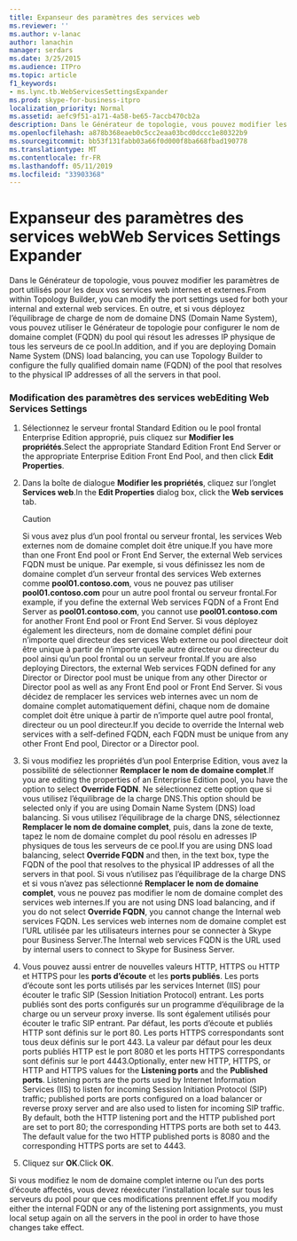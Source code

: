 ```yaml
---
title: Expanseur des paramètres des services web
ms.reviewer: ''
ms.author: v-lanac
author: lanachin
manager: serdars
ms.date: 3/25/2015
ms.audience: ITPro
ms.topic: article
f1_keywords:
- ms.lync.tb.WebServicesSettingsExpander
ms.prod: skype-for-business-itpro
localization_priority: Normal
ms.assetid: aefc9f51-a171-4a58-be65-7accb470cb2a
description: Dans le Générateur de topologie, vous pouvez modifier les paramètres de port utilisés pour les deux vos services web internes et externes. En outre, et si vous déployez l’équilibrage de charge de nom de domaine DNS (Domain Name System), vous pouvez utiliser le Générateur de topologie pour configurer le nom de domaine complet (FQDN) du pool qui résout les adresses IP physique de tous les serveurs de ce pool.
ms.openlocfilehash: a878b368eaeb0c5cc2eaa03bcd0dccc1e80322b9
ms.sourcegitcommit: bb53f131fabb03a66f0d000f8ba668fbad190778
ms.translationtype: MT
ms.contentlocale: fr-FR
ms.lasthandoff: 05/11/2019
ms.locfileid: "33903368"
---
```

# <a name="web-services-settings-expander"></a><span data-ttu-id="52f3d-104">Expanseur des paramètres des services web</span><span class="sxs-lookup"><span data-stu-id="52f3d-104">Web Services Settings Expander</span></span>
 
<span data-ttu-id="52f3d-105">Dans le Générateur de topologie, vous pouvez modifier les paramètres de port utilisés pour les deux vos services web internes et externes.</span><span class="sxs-lookup"><span data-stu-id="52f3d-105">From within Topology Builder, you can modify the port settings used for both your internal and external web services.</span></span> <span data-ttu-id="52f3d-106">En outre, et si vous déployez l’équilibrage de charge de nom de domaine DNS (Domain Name System), vous pouvez utiliser le Générateur de topologie pour configurer le nom de domaine complet (FQDN) du pool qui résout les adresses IP physique de tous les serveurs de ce pool.</span><span class="sxs-lookup"><span data-stu-id="52f3d-106">In addition, and if you are deploying Domain Name System (DNS) load balancing, you can use Topology Builder to configure the fully qualified domain name (FQDN) of the pool that resolves to the physical IP addresses of all the servers in that pool.</span></span>
  
### <a name="editing-web-services-settings"></a><span data-ttu-id="52f3d-107">Modification des paramètres des services web</span><span class="sxs-lookup"><span data-stu-id="52f3d-107">Editing Web Services Settings</span></span>

1. <span data-ttu-id="52f3d-108">Sélectionnez le serveur frontal Standard Edition ou le pool frontal Enterprise Edition approprié, puis cliquez sur **Modifier les propriétés**.</span><span class="sxs-lookup"><span data-stu-id="52f3d-108">Select the appropriate Standard Edition Front End Server or the appropriate Enterprise Edition Front End Pool, and then click **Edit Properties**.</span></span>
    
2. <span data-ttu-id="52f3d-109">Dans la boîte de dialogue **Modifier les propriétés**, cliquez sur l’onglet **Services web**.</span><span class="sxs-lookup"><span data-stu-id="52f3d-109">In the **Edit Properties** dialog box, click the **Web services** tab.</span></span>
    
    > [!CAUTION]
    > <span data-ttu-id="52f3d-110">Si vous avez plus d’un pool frontal ou serveur frontal, les services Web externes nom de domaine complet doit être unique.</span><span class="sxs-lookup"><span data-stu-id="52f3d-110">If you have more than one Front End pool or Front End Server, the external Web services FQDN must be unique.</span></span> <span data-ttu-id="52f3d-111">Par exemple, si vous définissez les nom de domaine complet d’un serveur frontal des services Web externes comme **pool01.contoso.com**, vous ne pouvez pas utiliser **pool01.contoso.com** pour un autre pool frontal ou serveur frontal.</span><span class="sxs-lookup"><span data-stu-id="52f3d-111">For example, if you define the external Web services FQDN of a Front End Server as **pool01.contoso.com**, you cannot use **pool01.contoso.com** for another Front End pool or Front End Server.</span></span> <span data-ttu-id="52f3d-112">Si vous déployez également les directeurs, nom de domaine complet défini pour n’importe quel directeur des services Web externe ou pool directeur doit être unique à partir de n’importe quelle autre directeur ou directeur du pool ainsi qu’un pool frontal ou un serveur frontal.</span><span class="sxs-lookup"><span data-stu-id="52f3d-112">If you are also deploying Directors, the external Web services FQDN defined for any Director or Director pool must be unique from any other Director or Director pool as well as any Front End pool or Front End Server.</span></span> <span data-ttu-id="52f3d-113">Si vous décidez de remplacer les services web internes avec un nom de domaine complet automatiquement défini, chaque nom de domaine complet doit être unique à partir de n’importe quel autre pool frontal, directeur ou un pool directeur.</span><span class="sxs-lookup"><span data-stu-id="52f3d-113">If you decide to override the Internal web services with a self-defined FQDN, each FQDN must be unique from any other Front End pool, Director or a Director pool.</span></span>
  
3. <span data-ttu-id="52f3d-114">Si vous modifiez les propriétés d’un pool Enterprise Edition, vous avez la possibilité de sélectionner **Remplacer le nom de domaine complet**.</span><span class="sxs-lookup"><span data-stu-id="52f3d-114">If you are editing the properties of an Enterprise Edition pool, you have the option to select **Override FQDN**.</span></span> <span data-ttu-id="52f3d-115">Ne sélectionnez cette option que si vous utilisez l’équilibrage de la charge DNS.</span><span class="sxs-lookup"><span data-stu-id="52f3d-115">This option should be selected only if you are using Domain Name System (DNS) load balancing.</span></span> <span data-ttu-id="52f3d-116">Si vous utilisez l’équilibrage de la charge DNS, sélectionnez **Remplacer le nom de domaine complet**, puis, dans la zone de texte, tapez le nom de domaine complet du pool résolu en adresses IP physiques de tous les serveurs de ce pool.</span><span class="sxs-lookup"><span data-stu-id="52f3d-116">If you are using DNS load balancing, select **Override FQDN** and then, in the text box, type the FQDN of the pool that resolves to the physical IP addresses of all the servers in that pool.</span></span> <span data-ttu-id="52f3d-117">Si vous n’utilisez pas l’équilibrage de la charge DNS et si vous n’avez pas sélectionné **Remplacer le nom de domaine complet**, vous ne pouvez pas modifier le nom de domaine complet des services web internes.</span><span class="sxs-lookup"><span data-stu-id="52f3d-117">If you are not using DNS load balancing, and if you do not select **Override FQDN**, you cannot change the Internal web services FQDN.</span></span> <span data-ttu-id="52f3d-118">Les services web internes nom de domaine complet est l’URL utilisée par les utilisateurs internes pour se connecter à Skype pour Business Server.</span><span class="sxs-lookup"><span data-stu-id="52f3d-118">The Internal web services FQDN is the URL used by internal users to connect to Skype for Business Server.</span></span>
    
4. <span data-ttu-id="52f3d-p105">Vous pouvez aussi entrer de nouvelles valeurs HTTP, HTTPS ou HTTP et HTTPS pour les **ports d’écoute** et les **ports publiés**. Les ports d’écoute sont les ports utilisés par les services Internet (IIS) pour écouter le trafic SIP (Session Initiation Protocol) entrant. Les ports publiés sont des ports configurés sur un programme d’équilibrage de la charge ou un serveur proxy inverse. Ils sont également utilisés pour écouter le trafic SIP entrant. Par défaut, les ports d’écoute et publiés HTTP sont définis sur le port 80. Les ports HTTPS correspondants sont tous deux définis sur le port 443. La valeur par défaut pour les deux ports publiés HTTP est le port 8080 et les ports HTTPS correspondants sont définis sur le port 4443.</span><span class="sxs-lookup"><span data-stu-id="52f3d-p105">Optionally, enter new HTTP, HTTPS, or HTTP and HTTPS values for the **Listening ports** and the **Published ports**. Listening ports are the ports used by Internet Information Services (IIS) to listen for incoming Session Initiation Protocol (SIP) traffic; published ports are ports configured on a load balancer or reverse proxy server and are also used to listen for incoming SIP traffic. By default, both the HTTP listening port and the HTTP published port are set to port 80; the corresponding HTTPS ports are both set to 443. The default value for the two HTTP published ports is 8080 and the corresponding HTTPS ports are set to 4443.</span></span>
    
5. <span data-ttu-id="52f3d-123">Cliquez sur **OK**.</span><span class="sxs-lookup"><span data-stu-id="52f3d-123">Click **OK**.</span></span>
    
<span data-ttu-id="52f3d-124">Si vous modifiez le nom de domaine complet interne ou l’un des ports d’écoute affectés, vous devez réexécuter l’installation locale sur tous les serveurs du pool pour que ces modifications prennent effet.</span><span class="sxs-lookup"><span data-stu-id="52f3d-124">If you modify either the internal FQDN or any of the listening port assignments, you must local setup again on all the servers in the pool in order to have those changes take effect.</span></span>
  

